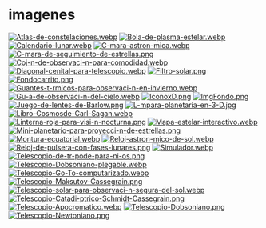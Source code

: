 # imagenes
[![Atlas-de-constelaciones.webp](https://i.postimg.cc/8CPp0Mwz/Atlas-de-constelaciones.webp)](https://postimg.cc/4YqRKKrD)
[![Bola-de-plasma-estelar.webp](https://i.postimg.cc/JhnyB9fx/Bola-de-plasma-estelar.webp)](https://postimg.cc/rDByBYFR)
[![Calendario-lunar.webp](https://i.postimg.cc/zBHVxTXR/Calendario-lunar.webp)](https://postimg.cc/dkvs1kCq)
[![C-mara-astron-mica.webp](https://i.postimg.cc/nrvMJZmF/C-mara-astron-mica.webp)](https://postimg.cc/m1gTYvVJ)
[![C-mara-de-seguimiento-de-estrellas.png](https://i.postimg.cc/tT643y23/C-mara-de-seguimiento-de-estrellas.png)](https://postimg.cc/47JGZCCy)
[![Coj-n-de-observaci-n-para-comodidad.webp](https://i.postimg.cc/prZxCd8F/Coj-n-de-observaci-n-para-comodidad.webp)](https://postimg.cc/SYJwNkgS)
[![Diagonal-cenital-para-telescopio.webp](https://i.postimg.cc/t4L0h6fc/Diagonal-cenital-para-telescopio.webp)](https://postimg.cc/mPN64PT3)
[![Filtro-solar.png](https://i.postimg.cc/Nj2SfMMk/Filtro-solar.png)](https://postimg.cc/sMywT35M)
[![Fondocarrito.png](https://i.postimg.cc/3rLcXp0Z/Fondocarrito.png)](https://postimg.cc/rzrjcDJd)
[![Guantes-t-rmicos-para-observaci-n-en-invierno.webp](https://i.postimg.cc/76HK7Yxc/Guantes-t-rmicos-para-observaci-n-en-invierno.webp)](https://postimg.cc/xkZGVQNy)
[![Gu-a-de-observaci-n-del-cielo.webp](https://i.postimg.cc/8k3bkbrx/Gu-a-de-observaci-n-del-cielo.webp)](https://postimg.cc/Yj6FbYRx)
[![IconoxD.png](https://i.postimg.cc/mDn7Dbh7/IconoxD.png)](https://postimg.cc/zbny2YCf)
[![ImgFondo.png](https://i.postimg.cc/fLVB5q9j/ImgFondo.png)](https://postimg.cc/62Nrp0zy)
[![Juego-de-lentes-de-Barlow.png](https://i.postimg.cc/903tbmVC/Juego-de-lentes-de-Barlow.png)](https://postimg.cc/JDqk4WG2)
[![L-mpara-planetaria-en-3-D.jpg](https://i.postimg.cc/d0kyxb51/L-mpara-planetaria-en-3-D.jpg)](https://postimg.cc/hJnvJ5WW)
[![Libro-Cosmosde-Carl-Sagan.webp](https://i.postimg.cc/bJ12zQcf/Libro-Cosmosde-Carl-Sagan.webp)](https://postimg.cc/YGqSRLCd)
[![Linterna-roja-para-visi-n-nocturna.png](https://i.postimg.cc/8PprSJZx/Linterna-roja-para-visi-n-nocturna.png)](https://postimg.cc/mhnr3DfS)
[![Mapa-estelar-interactivo.webp](https://i.postimg.cc/qRczf4yk/Mapa-estelar-interactivo.webp)](https://postimg.cc/cgHswqFj)
[![Mini-planetario-para-proyecci-n-de-estrellas.png](https://i.postimg.cc/3JfWQL4D/Mini-planetario-para-proyecci-n-de-estrellas.png)](https://postimg.cc/TpmTrJcR)
[![Montura-ecuatorial.webp](https://i.postimg.cc/GpCCWYQy/Montura-ecuatorial.webp)](https://postimg.cc/5XnTvXD4)
[![Reloj-astron-mico-de-sol.webp](https://i.postimg.cc/BnxWBb0Q/Reloj-astron-mico-de-sol.webp)](https://postimg.cc/LJ60HH5r)
[![Reloj-de-pulsera-con-fases-lunares.png](https://i.postimg.cc/ZKqsqLjS/Reloj-de-pulsera-con-fases-lunares.png)](https://postimg.cc/hhH1yTHy)
[![Simulador.webp](https://i.postimg.cc/Xv3RHWjK/Simulador.webp)](https://postimg.cc/cv9kCV86)
[![Telescopio-de-tr-pode-para-ni-os.png](https://i.postimg.cc/cHkPL8QT/Telescopio-de-tr-pode-para-ni-os.png)](https://postimg.cc/Hc56Snv7)
[![Telescopio-Dobsoniano-plegable.webp](https://i.postimg.cc/g0Y7yKsN/Telescopio-Dobsoniano-plegable.webp)](https://postimg.cc/5XRpbLZC)
[![Telescopio-Go-To-computarizado.webp](https://i.postimg.cc/x8BmnYtq/Telescopio-Go-To-computarizado.webp)](https://postimg.cc/2LFyxppf)
[![Telescopio-Maksutov-Cassegrain.png](https://i.postimg.cc/MGyJYYhL/Telescopio-Maksutov-Cassegrain.png)](https://postimg.cc/KKvWGtc7)
[![Telescopio-solar-para-observaci-n-segura-del-sol.webp](https://i.postimg.cc/MGtdxMRT/Telescopio-solar-para-observaci-n-segura-del-sol.webp)](https://postimg.cc/8FJhmCZQ)
[![Telescopio-Catadi-ptrico-Schmidt-Cassegrain.png](https://i.postimg.cc/nVsbRpb7/Telescopio-Catadi-ptrico-Schmidt-Cassegrain.png)](https://postimg.cc/BtGVtWvQ)
[![Telescopio-Apocromatico.webp](https://i.postimg.cc/8cvY1kN0/Telescopio-Apocromatico.webp)](https://postimg.cc/rR8jjkd1)
[![Telescopio-Dobsoniano.png](https://i.postimg.cc/XqKgHrV4/Telescopio-Dobsoniano.png)](https://postimg.cc/fSLXkTtr)
[![Telescopio-Newtoniano.png](https://i.postimg.cc/fRqfrnht/Telescopio-Newtoniano.png)](https://postimg.cc/hXxmXYvc)
